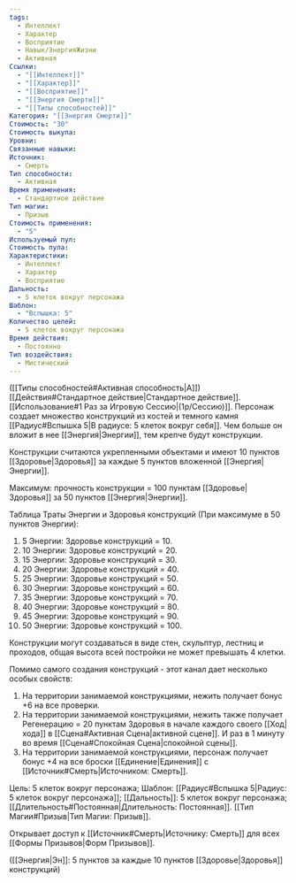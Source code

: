 ```yaml
---
tags:
  - Интеллект
  - Характер
  - Восприятие
  - Навык/ЭнергияЖизни
  - Активная
Ссылки:
  - "[[Интеллект]]"
  - "[[Характер]]"
  - "[[Восприятие]]"
  - "[[Энергия Смерти]]"
  - "[[Типы способностей]]"
Категория: "[[Энергия Смерти]]"
Стоимость: "30"
Стоимость выкупа: 
Уровни: 
Связанные навыки: 
Источник:
  - Смерть
Тип способности:
  - Активная
Время применения:
  - Стандартное действие
Тип магии:
  - Призыв
Стоимость применения:
  - "5"
Используемый пул: 
Стоимость пула: 
Характеристики:
  - Интеллект
  - Характер
  - Восприятие
Дальность:
  - 5 клеток вокруг персонажа
Шаблон:
  - "Вспышка: 5"
Количество целей:
  - 5 клеток вокруг персонажа
Время действия:
  - Постоянно
Тип воздействия:
  - Мистический
---
```

([[Типы способностей#Активная способность|А]]) [[Действия#Стандартное действие|Стандартное действие]]. [[Использование#1 Раз за Игровую Сессию|(1р/Сессию)]]. Персонаж создает множество конструкций из костей и темного камня [[Радиус#Вспышка 5|В радиусе: 5 клеток вокруг себя]]. Чем больше он вложит в нее [[Энергия|Энергии]], тем крепче будут конструкции.

Конструкции считаются укрепленными объектами и имеют 10 пунктов [[Здоровье|Здоровья]] за каждые 5 пунктов вложенной [[Энергия|Энергии]].

Максимум: прочность конструкции = 100 пунктам [[Здоровье|Здоровья]] за 50 пунктов [[Энергия|Энергии]].

Таблица Траты Энергии и Здоровья конструкций
(При максимуме в 50 пунктов Энергии):

1. 5 Энергии: Здоровье конструкций = 10.
2. 10 Энергии: Здоровье конструкций = 20. 
3. 15 Энергии: Здоровье конструкций = 30.
4. 20 Энергии: Здоровье конструкций = 40.
5. 25 Энергии: Здоровье конструкций = 50.
6. 30 Энергии: Здоровье конструкций = 60.
7. 35 Энергии: Здоровье конструкций = 70. 
8. 40 Энергии: Здоровье конструкций = 80.
9. 45 Энергии: Здоровье конструкций = 90.
10. 50 Энергии: Здоровье конструкций = 100. 

Конструкции могут создаваться в виде стен, скульптур, лестниц и проходов, общая высота всей постройки не может превышать 4 клетки. 

Помимо самого создания конструкций - этот канал дает несколько особых свойств:

1. На территории занимаемой конструкциями, нежить получает бонус +6 на все проверки. 
2. На территории занимаемой конструкциями, нежить также получает Регенерацию = 20 пунктам Здоровья в начале каждого своего [[Ход|хода]] в [[Сцена#Активная Сцена|активной сцене]]. И раз в 1 минуту во время [[Сцена#Спокойная Сцена|спокойной сцены]]. 
3. На территории занимаемой конструкциями, персонаж получает бонус +4 на все броски [[Единение|Единения]] с [[Источник#Смерть|Источником: Смерть]].

Цель: 5 клеток вокруг персонажа; Шаблон: [[Радиус#Вспышка 5|Радиус: 5 клеток вокруг персонажа]]; [[Дальность]]: 5 клеток вокруг персонажа; [[Длительность#Постоянная|Длительность: Постоянная]]. [[Тип Магии#Призыв|Тип Магии: Призыв]].

Открывает доступ к [[Источник#Смерть|Источнику: Смерть]] для всех [[Формы Призывов|Форм Призывов]]. 

([[Энергия|Эн]]: 5 пунктов за каждые 10 пунктов [[Здоровье|Здоровья]] конструкций)
